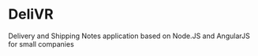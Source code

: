 DeliVR
======

Delivery and Shipping Notes application based on Node.JS and AngularJS for small companies
